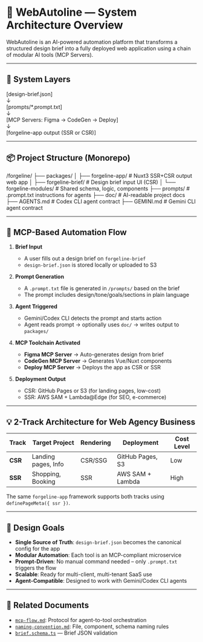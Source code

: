 # 🧠 WebAutoline — System Architecture Overview

WebAutoline is an AI-powered automation platform that transforms a structured design brief into a fully deployed web application using a chain of modular AI tools (MCP Servers).

---

## 🧱 System Layers

[design-brief.json]  
↓  
[prompts/*.prompt.txt]  
↓  
[MCP Servers: Figma → CodeGen → Deploy]  
↓  
[forgeline-app output (SSR or CSR)]  

---

## 📦 Project Structure (Monorepo)

/forgeline/
├── packages/
│ ├── forgeline-app/ # Nuxt3 SSR+CSR output web app
│ ├── forgeline-brief/ # Design brief input UI (CSR)
│ └── forgeline-modules/ # Shared schema, logic, components
├── prompts/ # .prompt.txt instructions for agents
├── doc/ # AI-readable project docs
├── AGENTS.md # Codex CLI agent contract
├── GEMINI.md # Gemini CLI agent contract


---

## 🔗 MCP-Based Automation Flow

1. **Brief Input**  
   - A user fills out a design brief on `forgeline-brief`  
   - `design-brief.json` is stored locally or uploaded to S3

2. **Prompt Generation**  
   - A `.prompt.txt` file is generated in `/prompts/` based on the brief  
   - The prompt includes design/tone/goals/sections in plain language

3. **Agent Triggered**  
   - Gemini/Codex CLI detects the prompt and starts action  
   - Agent reads prompt → optionally uses `doc/` → writes output to `packages/`

4. **MCP Toolchain Activated**  
   - **Figma MCP Server** → Auto-generates design from brief  
   - **CodeGen MCP Server** → Generates Vue/Nuxt components  
   - **Deploy MCP Server** → Deploys the app as CSR or SSR

5. **Deployment Output**  
   - CSR: GitHub Pages or S3 (for landing pages, low-cost)  
   - SSR: AWS SAM + Lambda@Edge (for SEO, e-commerce)

---

## 💡 2-Track Architecture for Web Agency Business

| Track      | Target Project      | Rendering | Deployment         | Cost Level |
|------------|---------------------|-----------|---------------------|------------|
| **CSR**    | Landing pages, Info | CSR/SSG   | GitHub Pages, S3    | Low        |
| **SSR**    | Shopping, Booking   | SSR       | AWS SAM + Lambda    | High       |

The same `forgeline-app` framework supports both tracks using `definePageMeta({ ssr })`.

---

## 🎯 Design Goals

- **Single Source of Truth**: `design-brief.json` becomes the canonical config for the app
- **Modular Automation**: Each tool is an MCP-compliant microservice
- **Prompt-Driven**: No manual command needed – only `.prompt.txt` triggers the flow
- **Scalable**: Ready for multi-client, multi-tenant SaaS use
- **Agent-Compatible**: Designed to work with Gemini/Codex CLI agents

---

## 🧾 Related Documents

- [`mcp-flow.md`](./mcp-flow.md): Protocol for agent-to-tool orchestration  
- [`naming-convention.md`](./naming-convention.md): File, component, schema naming rules  
- [`brief.schema.ts`](../packages/forgeline-modules/brief-core/) — Brief JSON validation
